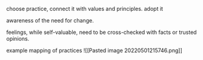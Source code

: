choose practice, connect it with values and principles. adopt it


awareness of the need for change.

feelings, while self-valuable, need to be cross-checked with facts or trusted opinions.


example mapping of practices
![[Pasted image 20220501215746.png]]


